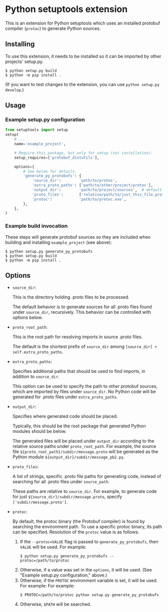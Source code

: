 # Python setuptools extension

This is an extension for Python setuptools which uses an installed protobuf
compiler (`protoc`) to generate Python sources.

## Installing

To use this extension, it needs to be installed so it can be imported by other
projects' setup.py.

```shell
$ python setup.py build
$ python -m pip install .
```

(If you want to test changes to the extension, you can use `python setup.py
develop`.)

## Usage

### Example setup.py configuration

```python
from setuptools import setup
setup(
    # ...
    name='example_project',

    # Require this package, but only for setup (not installation):
    setup_requires=['protobuf_distutils'],

    options={
        # See below for details.
        'generate_py_protobufs': {
            'source_dir':        'path/to/protos',
            'extra_proto_paths': ['path/to/other/project/protos'],
            'output_dir':        'path/to/project/sources',  # default '.'
            'proto_files':       ['relative/path/to/just_this_file.proto'],
            'protoc':            'path/to/protoc.exe',
        },
    },
)
```

### Example build invocation

These steps will generate protobuf sources so they are included when building
and installing `example_project` (see above):

```shell
$ python setup.py generate_py_protobufs
$ python setup.py build
$ python -m pip install .
```

## Options

- `source_dir`:

  This is the directory holding .proto files to be processed.

  The default behavior is to generate sources for all .proto files found under
  `source_dir`, recursively. This behavior can be controlled with options below.

- `proto_root_path`:

  This is the root path for resolving imports in source .proto files.

  The default is the shortest prefix of `source_dir` among `[source_dir] +
  self.extra_proto_paths`.

- `extra_proto_paths`:

  Specifies additional paths that should be used to find imports, in
  addition to `source_dir`.

  This option can be used to specify the path to other protobuf sources,
  which are imported by files under `source_dir`.  No Python code will
  be generated for .proto files under `extra_proto_paths`.

- `output_dir`:

  Specifies where generated code should be placed.

  Typically, this should be the root package that generated Python modules
  should be below.

  The generated files will be placed under `output_dir` according to the
  relative source paths under `proto_root_path`. For example, the source file
  `${proto_root_path}/subdir/message.proto` will be generated as the Python
  module `${output_dir}/subdir/message_pb2.py`.

- `proto_files`:

  A list of strings, specific .proto file paths for generating code, instead of
  searching for all .proto files under `source_path`.

  These paths are relative to `source_dir`. For example, to generate code
  for just `${source_dir}/subdir/message.proto`, specify
  `['subdir/message.proto']`.

- `protoc`:

  By default, the protoc binary (the Protobuf compiler) is found by
  searching the environment path. To use a specific protoc binary, its
  path can be specified. Resolution of the `protoc` value is as follows:
  1. If the `--protoc=VALUE` flag is passed to `generate_py_protobufs`,
     then `VALUE` will be used.
     For example:
     ```shell
     $ python setup.py generate_py_protobufs --protoc=/path/to/protoc
     ```
  2. Otherwise, if a value was set in the `options`, it will be used.
     (See "Example setup.py configuration," above.)
  3. Otherwise, if the `PROTOC` environment variable is set, it will be
     used. For example:
     For example:
     ```shell
     $ PROTOC=/path/to/protoc python setup.py generate_py_protobufs
     ```
  4. Otherwise, `$PATH` will be searched.
